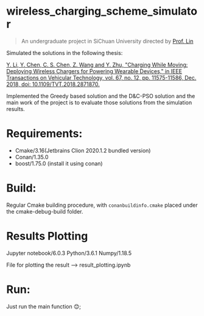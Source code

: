 # wireless_charging_scheme_simulator
> An undergraduate project in SiChuan University directed by [Prof. Lin](http://cs.scu.edu.cn/info/1292/13645.htm)

Simulated the solutions in the following thesis:

[Y. Li, Y. Chen, C. S. Chen, Z. Wang and Y. Zhu, "Charging While Moving: Deploying Wireless Chargers for Powering Wearable Devices," in IEEE Transactions on Vehicular Technology, vol. 67, no. 12, pp. 11575-11586, Dec. 2018, doi: 10.1109/TVT.2018.2871870.](https://ieeexplore.ieee.org/document/8470952)

Implemented the Greedy based solution and the D&C-PSO solution and the main work of the project is to evaluate those solutions from the simulation results.

# Requirements:
- Cmake/3.16(Jetbrains Clion 2020.1.2 bundled version)
- Conan/1.35.0
- boost/1.75.0 (install it using conan)

# Build:

Regular Cmake building procedure, with `conanbuildinfo.cmake` placed under the cmake-debug-build folder.

# Results Plotting

Jupyter notebook/6.0.3
Python/3.6.1
Numpy/1.18.5

File for plotting the result --> result_plotting.ipynb

# Run:

Just run the main function 😊;
